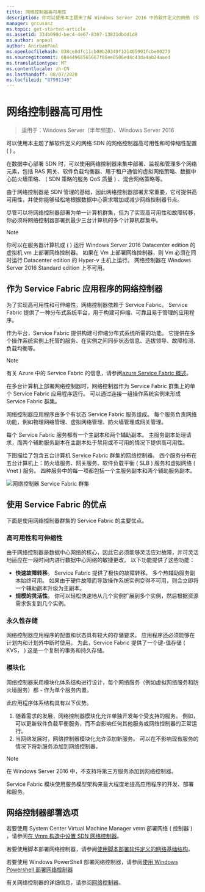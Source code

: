 ```yaml
---
title: 网络控制器高可用性
description: 你可以使用本主题来了解 Windows Server 2016 中的软件定义的网络 (SDN) 的网络控制器高可用性。
manager: grcusanz
ms.topic: get-started-article
ms.assetid: 334b090d-bec4-4e67-8307-13831dbdd1d8
ms.author: anpaul
author: AnirbanPaul
ms.openlocfilehash: 838ce8dfc11cb08b20349f121405991fcbe00270
ms.sourcegitcommit: 68444968565667f86ee0586ed4c43da4ab24aaed
ms.translationtype: MT
ms.contentlocale: zh-CN
ms.lasthandoff: 08/07/2020
ms.locfileid: "87991340"
---
```

# <a name="network-controller-high-availability"></a>网络控制器高可用性

>适用于：Windows Server（半年频道）、Windows Server 2016

可以使用本主题了解软件定义的网络 SDN 的网络控制器高可用性和可伸缩性配置 \( \) 。

在数据中心部署 SDN 时，可以使用网络控制器来集中部署、监视和管理多个网络元素，包括 RAS 网关、软件负载均衡器、用于租户通信的虚拟网络策略、数据中心防火墙策略、 \( SDN 策略的服务 QoS 质量 \) 、混合网络策略等。

由于网络控制器是 SDN 管理的基础，因此网络控制器部署非常重要，它可提供高可用性，并使你能够轻松地根据数据中心需求增加或减少网络控制器节点。

尽管可以将网络控制器部署为单一计算机群集，但为了实现高可用性和故障转移，你必须将网络控制器部署到最少三台计算机的多个计算机群集中。

>[!NOTE]
>你可以在服务器计算机或 \( \) 运行 Windows Server 2016 Datacenter edition 的虚拟机 vm 上部署网络控制器。 如果在 Vm 上部署网络控制器，则 Vm 必须在同时运行 Datacenter edition 的 Hyper-v 主机上运行。 网络控制器在 Windows Server 2016 Standard edition 上不可用。

## <a name="network-controller-as-a-service-fabric-application"></a>作为 Service Fabric 应用程序的网络控制器

为了实现高可用性和可伸缩性，网络控制器依赖于 Service Fabric。 Service Fabric 提供了一种分布式系统平台，用于构建可伸缩、可靠且易于管理的应用程序。

作为平台，Service Fabric 提供构建可伸缩分布式系统所需的功能。 它提供在多个操作系统实例上托管的服务、在实例之间同步状态信息、选拔领导、故障检测、负载均衡等。

>[!NOTE]
>有关 Azure 中的 Service Fabric 的信息，请参阅[azure Service Fabric 概述](/azure/service-fabric/service-fabric-overview)。

在多台计算机上部署网络控制器时，网络控制器作为 Service Fabric 群集上的单个 Service Fabric 应用程序运行。 可以通过连接一组操作系统实例来形成 Service Fabric 群集。

网络控制器应用程序由多个有状态 Service Fabric 服务组成。 每个服务负责网络功能，例如物理网络管理、虚拟网络管理、防火墙管理或网关管理。

每个 Service Fabric 服务都有一个主副本和两个辅助副本。 主服务副本处理请求，而两个辅助服务副本在主副本处于禁用或不可用的情况下提供高可用性。

下图描绘了包含五台计算机 Service Fabric 群集的网络控制器。 四个服务分布在五台计算机上：防火墙服务、网关服务、软件负载平衡 \( SLB \) 服务和虚拟网络 \( Vnet \) 服务。  四种服务中的每一项都包括一个主服务副本和两个辅助服务副本。

![网络控制器 Service Fabric 群集](../../../media/Network-Controller-HA/Network-Controller-HA.jpg)

## <a name="advantages-of-using-service-fabric"></a>使用 Service Fabric 的优点

下面是使用网络控制器群集的 Service Fabric 的主要优点。

### <a name="high-availability-and-scalability"></a>高可用性和可伸缩性

由于网络控制器是数据中心网络的核心，因此它必须能够灵活应对故障，并可灵活地适应在一段时间内进行数据中心网络的敏捷更改。 以下功能提供了这些功能：

- **快速故障转移**。 Service Fabric 提供了极快的故障转移。 多个热辅助服务副本始终可用。 如果由于硬件故障而导致操作系统实例变得不可用，则会立即将一个辅助副本升级为主副本。
- **规模的灵活性**。 你可以轻松快速地从几个实例扩展到多个实例，然后根据资源需求恢复到几个实例。

### <a name="persistent-storage"></a>永久性存储

网络控制器应用程序的配置和状态具有较大的存储要求。 应用程序还必须能够在计划内和计划外中断时使用。 为此，Service Fabric 提供了一个键-值存储 \( KVS， \) 这是一个复制的事务和持久存储。

### <a name="modularity"></a>模块化

网络控制器采用模块化体系结构进行设计，每个网络服务（例如虚拟网络服务和防火墙服务）都 \- 作为单个服务内置。

此应用程序体系结构具有以下优势。

1. 随着需求的发展，网络控制器模块化允许单独开发每个受支持的服务。 例如，可以更新软件负载平衡服务，而不会影响任何其他服务或网络控制器的正常运行。
2. 当网络发展时，网络控制器模块化允许添加新服务。 可以在不影响现有服务的情况下将新服务添加到网络控制器。

>[!NOTE]
>在 Windows Server 2016 中，不支持将第三方服务添加到网络控制器。

Service Fabric 模块使用服务模型架构来最大程度地提高应用程序的开发、部署和服务。

## <a name="network-controller-deployment-options"></a>网络控制器部署选项

若要使用 System Center Virtual Machine Manager vmm 部署网络 \( 控制器 \) ，请参阅[在 Vmm 构造中设置 SDN 网络控制器](/system-center/vmm/sdn-controller?view=sc-vmm-2019)。

若要使用脚本部署网络控制器，请参阅[使用脚本部署软件定义的网络基础结构](../../deploy/Deploy-a-Software-Defined-Network-infrastructure-using-scripts.md)。

若要使用 Windows PowerShell 部署网络控制器，请参阅[使用 Windows Powershell 部署网络控制器](../../deploy/Deploy-Network-Controller-using-Windows-PowerShell.md)

有关网络控制器的详细信息，请参阅[网络控制器](Network-Controller.md)。